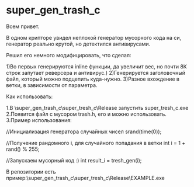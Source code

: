 ﻿# super_gen_trash_c

Всем привет.

В одном крипторе увидел неплохой генератор мусорного кода на си, генератор реально крутой, но детектился антивирусами.

Решил его немного модифицировать, что сделал:

1)Во первых генерируются inline функции, да увеличит вес, но почти 8К строк запутает реверсера и антивирус.)
2)Генерируется заголовочный файл, который можно подцепить куда-нужно.
3)Разное вхождение в ветки, в зависимости от параметра.

Как использовать:

1.В \super_gen_trash_c\super_tresh_c\Release запустить super_tresh_c.exe
2.Появится файл с мусором trash.h, его и можно использовать.
3.Пример использования:

//Инициализация генератора случайных чисел
srand(time(0));

//Получение рандомного i, для случайного попадания в ветки
int i = 1 + rand() % 255;

//Запускаем мусорный код :)
int result_i = tresh_gen(i);

В репозитории есть пример:\super_gen_trash_c\super_tresh_c\Release\EXAMPLE.exe

